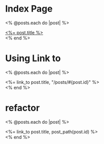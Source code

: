 # Index Page
<% @posts.each do |post| %>
  <div><a href='<%= "/posts/#{post.id}" %>'><%= post.title %></a></div>
<% end %>

# Using Link to 
<% @posts.each do |post| %>
  <div><%= link_to post.title, "/posts/#{post.id}" %></div>
<% end %>

# refactor
<% @posts.each do |post| %>
  <div><%= link_to post.title, post_path(post.id) %></div>
<% end %>